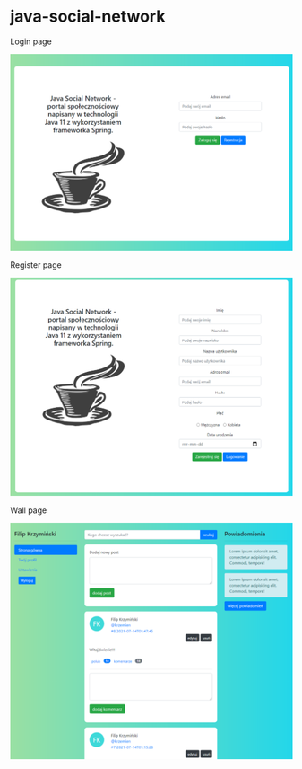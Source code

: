 # java-social-network

Login page

![alt text](src/main/webapp/resources/images/login-page.png)

Register page

![alt text](src/main/webapp/resources/images/register-page.png)

Wall page

![alt text](src/main/webapp/resources/images/wall-page.png)